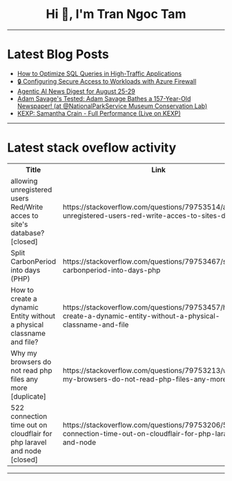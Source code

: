<h1 align="center">Hi 👋, I'm Tran Ngoc Tam</h1>

---

# Latest Blog Posts 
<!-- BLOG-POST-LIST:START -->
- [How to Optimize SQL Queries in High-Traffic Applications](https://dev.to/dixitgurv/how-to-optimize-sql-queries-in-high-traffic-applications-52d9)
- [🔒 Configuring Secure Access to Workloads with Azure Firewall](https://dev.to/peter_samuel_052b9056e236/configuring-secure-access-to-workloads-with-azure-firewall-4elg)
- [Agentic AI News Digest for August 25-29](https://dev.to/alexmercedcoder/agentic-ai-news-digest-for-august-25-29-2agj)
- [Adam Savage&#39;s Tested: Adam Savage Bathes a 157-Year-Old Newspaper! &lpar;at @NationalParkService Museum Conservation Lab&rpar;](https://dev.to/maker_youtube/adam-savages-tested-adam-savage-bathes-a-157-year-old-newspaper-at-nationalparkservice-museum-54p5)
- [KEXP: Samantha Crain - Full Performance &lpar;Live on KEXP&rpar;](https://dev.to/music_youtube/kexp-samantha-crain-full-performance-live-on-kexp-fdg)
<!-- BLOG-POST-LIST:END -->

---

# Latest stack oveflow activity
<table>
  <tr><th>Title</th><th>Link</th></tr>
  <!-- STACKOVERFLOW:START --><tr><td>allowing unregistered users Red/Write acces to site&#39;s database? [closed]</td><td>https://stackoverflow.com/questions/79753514/allowing-unregistered-users-red-write-acces-to-sites-database</td></tr><tr><td>Split CarbonPeriod into days &lpar;PHP&rpar;</td><td>https://stackoverflow.com/questions/79753467/split-carbonperiod-into-days-php</td></tr><tr><td>How to create a dynamic Entity without a physical classname and file?</td><td>https://stackoverflow.com/questions/79753457/how-to-create-a-dynamic-entity-without-a-physical-classname-and-file</td></tr><tr><td>Why my browsers do not read php files any more [duplicate]</td><td>https://stackoverflow.com/questions/79753213/why-my-browsers-do-not-read-php-files-any-more</td></tr><tr><td>522 connection time out on cloudflair for php laravel and node [closed]</td><td>https://stackoverflow.com/questions/79753206/522-connection-time-out-on-cloudflair-for-php-laravel-and-node</td></tr><!-- STACKOVERFLOW:END -->
</table>

---


